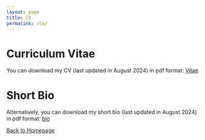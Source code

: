 ```yaml
---
layout: page
title: CV
permalink: /cv/
---
```


# Curriculum Vitae

You can download my CV (last updated in August 2024) in pdf format: [Vitae](CV_new.pdf)

# Short Bio

Alternatively, you can download my short bio (last updated in August 2024) in pdf format: [bio](Short_bio.pdf)



[Back to Homepage](index.md)
